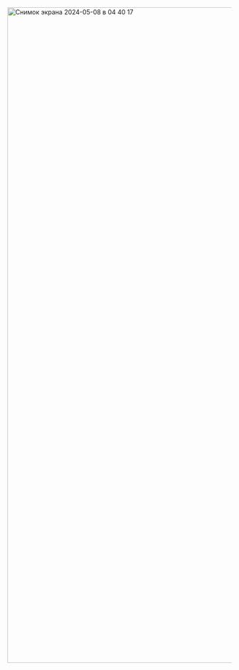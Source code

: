 <img width="1470" alt="Снимок экрана 2024-05-08 в 04 40 17" src="https://github.com/MunaOd/proje9/assets/148050737/fcd9fd02-5aab-410e-8074-13465e872a3a">
